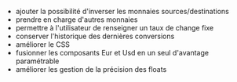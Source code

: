 * ajouter la possibilité d'inverser les monnaies sources/destinations
* prendre en charge d'autres monnaies
* permettre à l'utilisateur de renseigner un taux de change fixe
* conserver l'historique des dernières conversions
* améliorer le CSS
* fusionner les composants Eur et Usd en un seul d'avantage paramétrable
* améliorer les gestion de la précision des floats